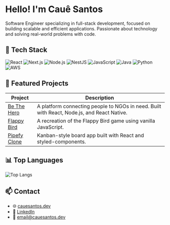 # Hello! I'm Cauê Santos

Software Engineer specializing in full-stack development, focused on building scalable and efficient applications. Passionate about technology and solving real-world problems with code.

## 🚀 Tech Stack

![React](https://img.shields.io/badge/-React-20232A?style=flat-square&logo=react)
![Next.js](https://img.shields.io/badge/-Next.js-000000?style=flat-square&logo=next.js)
![Node.js](https://img.shields.io/badge/-Node.js-339933?style=flat-square&logo=node.js&logoColor=white)
![NestJS](https://img.shields.io/badge/-NestJS-E0234E?style=flat-square&logo=nestjs&logoColor=white)
![JavaScript](https://img.shields.io/badge/-JavaScript-F7DF1E?style=flat-square&logo=javascript&logoColor=black)
![Java](https://img.shields.io/badge/-Java-007396?style=flat-square&logo=java&logoColor=white)
![Python](https://img.shields.io/badge/-Python-3776AB?style=flat-square&logo=python&logoColor=white)
![AWS](https://img.shields.io/badge/-AWS-232F3E?style=flat-square&logo=amazon-aws)

## 📌 Featured Projects

| Project | Description |
|---------|-------------|
| [Be The Hero](https://github.com/CauueSanttos/be-the-hero) | A platform connecting people to NGOs in need. Built with React, Node.js, and React Native. |
| [Flappy Bird](https://github.com/CauueSanttos/flappy-bird) | A recreation of the Flappy Bird game using vanilla JavaScript. |
| [Pipefy Clone](https://github.com/CauueSanttos/pipefy-rocketfy) | Kanban-style board app built with React and styled-components. |

## 📊 Top Languages

![Top Langs](https://github-readme-stats.vercel.app/api/top-langs/?username=CauueSanttos&layout=compact&langs_count=10)

## 📫 Contact

- 🌐 [cauesantos.dev](https://cauesantos.dev)
- 💼 [LinkedIn](https://www.linkedin.com/in/cauesanttos)
- 📧 [email@cauesantos.dev](mailto:email@cauesantos.dev)

